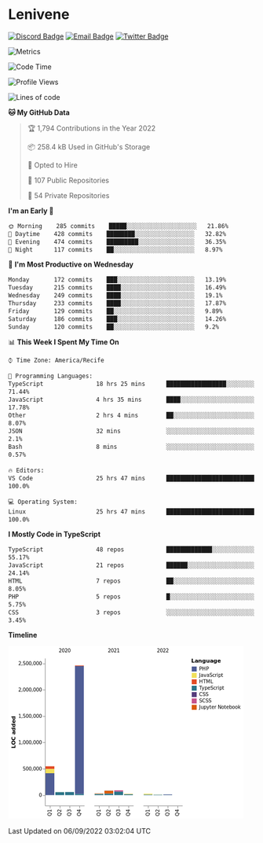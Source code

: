 # Lenivene

[![Discord Badge](https://img.shields.io/badge/-Lenivene%230715-black?style=flat-square&logo=Discord&logoColor=white)](http://discord.com/)
[![Email Badge](https://img.shields.io/badge/-lenivene@msn.com-black?style=flat-square&logo=Gmail&logoColor=white&link=mailto:lenivene@msn.com)](mailto:lenivene@msn.com)
[![Twitter Badge](https://img.shields.io/badge/-@enevinel-black?style=flat-square&logo=twitter&logoColor=white&link=https://twitter.com/enevinel)](https://twitter.com/enevinel)

<!-- https://github-readme-stats.vercel.app/api?username=lenivene&show_icons=true -->

<img src="https://metrics.lecoq.io/lenivene?template=classic&config.timezone=America%2FRecife" alt="Metrics" />

<!--START_SECTION:waka-->
![Code Time](http://img.shields.io/badge/Code%20Time-695%20hrs%2059%20mins-blue)

![Profile Views](http://img.shields.io/badge/Profile%20Views-0-blue)

![Lines of code](https://img.shields.io/badge/From%20Hello%20World%20I%27ve%20Written-3%20Million%20lines%20of%20code-blue)

**🐱 My GitHub Data** 

> 🏆 1,794 Contributions in the Year 2022
 > 
> 📦 258.4 kB Used in GitHub's Storage 
 > 
> 💼 Opted to Hire
 > 
> 📜 107 Public Repositories 
 > 
> 🔑 54 Private Repositories  
 > 
**I'm an Early 🐤** 

```text
🌞 Morning    285 commits    █████░░░░░░░░░░░░░░░░░░░░   21.86% 
🌆 Daytime    428 commits    ████████░░░░░░░░░░░░░░░░░   32.82% 
🌃 Evening    474 commits    █████████░░░░░░░░░░░░░░░░   36.35% 
🌙 Night      117 commits    ██░░░░░░░░░░░░░░░░░░░░░░░   8.97%

```
📅 **I'm Most Productive on Wednesday** 

```text
Monday       172 commits    ███░░░░░░░░░░░░░░░░░░░░░░   13.19% 
Tuesday      215 commits    ████░░░░░░░░░░░░░░░░░░░░░   16.49% 
Wednesday    249 commits    ████░░░░░░░░░░░░░░░░░░░░░   19.1% 
Thursday     233 commits    ████░░░░░░░░░░░░░░░░░░░░░   17.87% 
Friday       129 commits    ██░░░░░░░░░░░░░░░░░░░░░░░   9.89% 
Saturday     186 commits    ███░░░░░░░░░░░░░░░░░░░░░░   14.26% 
Sunday       120 commits    ██░░░░░░░░░░░░░░░░░░░░░░░   9.2%

```


📊 **This Week I Spent My Time On** 

```text
⌚︎ Time Zone: America/Recife

💬 Programming Languages: 
TypeScript               18 hrs 25 mins      █████████████████░░░░░░░░   71.44% 
JavaScript               4 hrs 35 mins       ████░░░░░░░░░░░░░░░░░░░░░   17.78% 
Other                    2 hrs 4 mins        ██░░░░░░░░░░░░░░░░░░░░░░░   8.07% 
JSON                     32 mins             ░░░░░░░░░░░░░░░░░░░░░░░░░   2.1% 
Bash                     8 mins              ░░░░░░░░░░░░░░░░░░░░░░░░░   0.57%

🔥 Editors: 
VS Code                  25 hrs 47 mins      █████████████████████████   100.0%

💻 Operating System: 
Linux                    25 hrs 47 mins      █████████████████████████   100.0%

```

**I Mostly Code in TypeScript** 

```text
TypeScript               48 repos            █████████████░░░░░░░░░░░░   55.17% 
JavaScript               21 repos            ██████░░░░░░░░░░░░░░░░░░░   24.14% 
HTML                     7 repos             ██░░░░░░░░░░░░░░░░░░░░░░░   8.05% 
PHP                      5 repos             █░░░░░░░░░░░░░░░░░░░░░░░░   5.75% 
CSS                      3 repos             ░░░░░░░░░░░░░░░░░░░░░░░░░   3.45%

```


**Timeline**

![Chart not found](https://raw.githubusercontent.com/lenivene/lenivene/master/charts/bar_graph.png) 


 Last Updated on 06/09/2022 03:02:04 UTC
<!--END_SECTION:waka-->